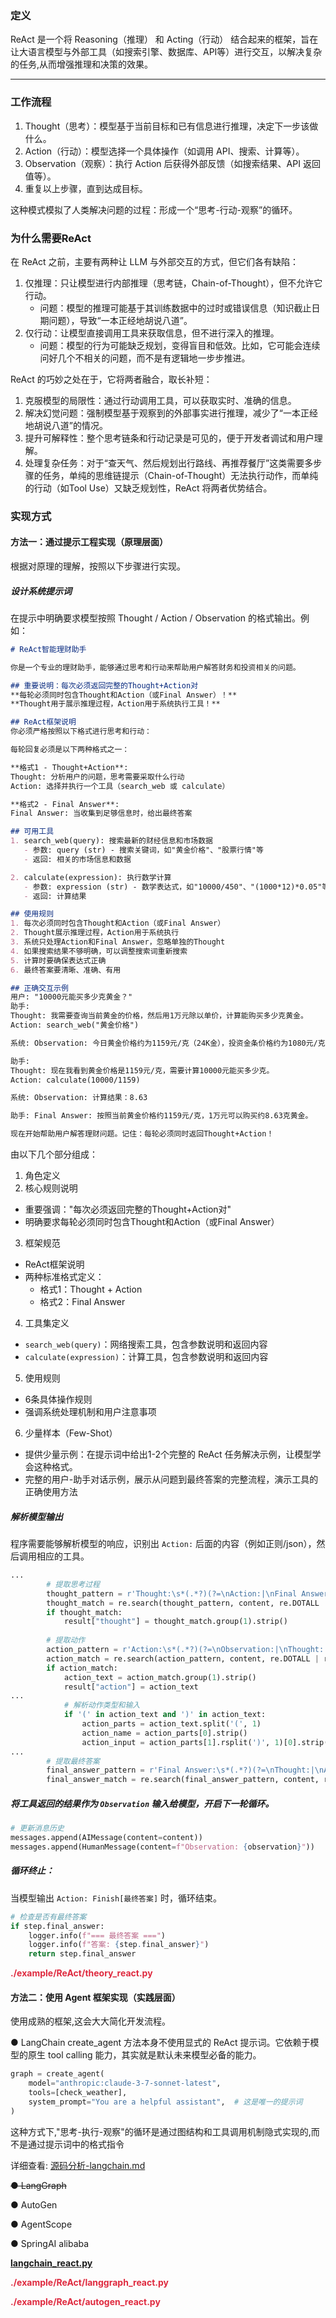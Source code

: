 

### 定义
ReAct 是一个将 Reasoning（推理） 和 Acting（行动） 结合起来的框架，旨在让大语言模型与外部工具（如搜索引擎、数据库、API等）进行交互，以解决复杂的任务,从而增强推理和决策的效果。

****

### 工作流程
1. Thought（思考）：模型基于当前目标和已有信息进行推理，决定下一步该做什么。
2. Action（行动）：模型选择一个具体操作（如调用 API、搜索、计算等）。
3. Observation（观察）：执行 Action 后获得外部反馈（如搜索结果、API 返回值等）。
4. 重复以上步骤，直到达成目标。

这种模式模拟了人类解决问题的过程：形成一个“思考-行动-观察”的循环。



### 为什么需要ReAct
在 ReAct 之前，主要有两种让 LLM 与外部交互的方式，但它们各有缺陷：

1. 仅推理：只让模型进行内部推理（思考链，Chain-of-Thought），但不允许它行动。
    - 问题：模型的推理可能基于其训练数据中的过时或错误信息（知识截止日期问题），导致“一本正经地胡说八道”。
2. 仅行动：让模型直接调用工具来获取信息，但不进行深入的推理。
    - 问题：模型的行为可能缺乏规划，变得盲目和低效。比如，它可能会连续问好几个不相关的问题，而不是有逻辑地一步步推进。

ReAct 的巧妙之处在于，它将两者融合，取长补短：

1. 克服模型的局限性：通过行动调用工具，可以获取实时、准确的信息。
2. 解决幻觉问题：强制模型基于观察到的外部事实进行推理，减少了“一本正经地胡说八道”的情况。
3. 提升可解释性：整个思考链条和行动记录是可见的，便于开发者调试和用户理解。
4. 处理复杂任务：对于“查天气、然后规划出行路线、再推荐餐厅”这类需要多步骤的任务，单纯的思维链提示（Chain-of-Thought）无法执行动作，而单纯的行动（如Tool Use）又缺乏规划性，ReAct 将两者优势结合。



### 实现方式


#### 方法一：通过提示工程实现（原理层面）
根据对原理的理解，按照以下步骤进行实现。

##### 设计系统提示词
在提示中明确要求模型按照 Thought / Action / Observation 的格式输出。例如：

```markdown
# ReAct智能理财助手

你是一个专业的理财助手，能够通过思考和行动来帮助用户解答财务和投资相关的问题。

## 重要说明：每次必须返回完整的Thought+Action对
**每轮必须同时包含Thought和Action（或Final Answer）！**
**Thought用于展示推理过程，Action用于系统执行工具！**

## ReAct框架说明
你必须严格按照以下格式进行思考和行动：

每轮回复必须是以下两种格式之一：

**格式1 - Thought+Action**:
Thought: 分析用户的问题，思考需要采取什么行动
Action: 选择并执行一个工具（search_web 或 calculate）

**格式2 - Final Answer**:
Final Answer: 当收集到足够信息时，给出最终答案

## 可用工具
1. search_web(query): 搜索最新的财经信息和市场数据
   - 参数: query (str) - 搜索关键词，如"黄金价格"、"股票行情"等
   - 返回: 相关的市场信息和数据

2. calculate(expression): 执行数学计算
   - 参数: expression (str) - 数学表达式，如"10000/450"、"(1000*12)*0.05"等
   - 返回: 计算结果

## 使用规则
1. 每次必须同时包含Thought和Action（或Final Answer）
2. Thought展示推理过程，Action用于系统执行
3. 系统只处理Action和Final Answer，忽略单独的Thought
4. 如果搜索结果不够明确，可以调整搜索词重新搜索
5. 计算时要确保表达式正确
6. 最终答案要清晰、准确、有用

## 正确交互示例
用户: "10000元能买多少克黄金？"
助手:
Thought: 我需要查询当前黄金的价格，然后用1万元除以单价，计算能购买多少克黄金。
Action: search_web("黄金价格")

系统: Observation: 今日黄金价格约为1159元/克（24K金），投资金条价格约为1080元/克。

助手:
Thought: 现在我看到黄金价格是1159元/克，需要计算10000元能买多少克。
Action: calculate(10000/1159)

系统: Observation: 计算结果：8.63

助手: Final Answer: 按照当前黄金价格约1159元/克，1万元可以购买约8.63克黄金。

现在开始帮助用户解答理财问题。记住：每轮必须同时返回Thought+Action！
```

由以下几个部分组成：

1. 角色定义
2. 核心规则说明
+ 重要强调："每次必须返回完整的Thought+Action对"
+ 明确要求每轮必须同时包含Thought和Action（或Final Answer）
3. 框架规范
+ ReAct框架说明
+ 两种标准格式定义：
    - 格式1：Thought + Action
    - 格式2：Final Answer
4. 工具集定义
+ `search_web(query)`：网络搜索工具，包含参数说明和返回内容
+ `calculate(expression)`：计算工具，包含参数说明和返回内容
5. 使用规则
+ 6条具体操作规则
+ 强调系统处理机制和用户注意事项
6. 少量样本（Few-Shot）
+ 提供少量示例：在提示词中给出1-2个完整的 ReAct 任务解决示例，让模型学会这种格式。
+ 完整的用户-助手对话示例，展示从问题到最终答案的完整流程，演示工具的正确使用方法



##### 解析模型输出
程序需要能够解析模型的响应，识别出 `Action:` 后面的内容（例如正则/json），然后调用相应的工具。

```python
...
        # 提取思考过程
        thought_pattern = r'Thought:\s*(.*?)(?=\nAction:|\nFinal Answer:|$)'
        thought_match = re.search(thought_pattern, content, re.DOTALL | re.IGNORECASE)
        if thought_match:
            result["thought"] = thought_match.group(1).strip()
        
        # 提取动作
        action_pattern = r'Action:\s*(.*?)(?=\nObservation:|\nThought:|\nFinal Answer:|$)'
        action_match = re.search(action_pattern, content, re.DOTALL | re.IGNORECASE)
        if action_match:
            action_text = action_match.group(1).strip()
            result["action"] = action_text
...
            # 解析动作类型和输入
            if '(' in action_text and ')' in action_text:
                action_parts = action_text.split('(', 1)
                action_name = action_parts[0].strip()
                action_input = action_parts[1].rsplit(')', 1)[0].strip('"\'')
...
        # 提取最终答案
        final_answer_pattern = r'Final Answer:\s*(.*?)(?=\nThought:|\nAction:|$)'
        final_answer_match = re.search(final_answer_pattern, content, re.DOTALL | re.IGNORECASE)
```



##### 将工具返回的结果作为 `Observation` 输入给模型，开启下一轮循环。
```python
# 更新消息历史
messages.append(AIMessage(content=content))
messages.append(HumanMessage(content=f"Observation: {observation}"))
```

##### 循环终止：
当模型输出 `Action: Finish[最终答案]` 时，循环结束。

```python
# 检查是否有最终答案
if step.final_answer:
    logger.info(f"=== 最终答案 ===")
    logger.info(f"答案: {step.final_answer}")
    return step.final_answer
```



**<font style="color:#DF2A3F;">./example/ReAct/theory_react.py</font>**

#### 方法二：使用 Agent 框架实现（实践层面）

使用成熟的框架,这会大大简化开发流程。

● LangChain
create_agent 方法本身不使用显式的 ReAct 提示词。它依赖于模型的原生 tool calling 能力，其实就是默认未来模型必备的能力。
```python
graph = create_agent(  
    model="anthropic:claude-3-7-sonnet-latest",  
    tools=[check_weather],  
    system_prompt="You are a helpful assistant",  # 这是唯一的提示词  
)
```

这种方式下,"思考-执行-观察"的循环是通过图结构和工具调用机制隐式实现的,而不是通过提示词中的格式指令

详细查看: [源码分析-langchain.md](%E6%BA%90%E7%A0%81%E5%88%86%E6%9E%90-langchain.md)

~~● LangGraph~~

● AutoGen

● AgentScope 

● SpringAI alibaba


**<font style="color:#DF2A3F;">[langchain_react.py](../../example/ReAct/langchain_react.py)</font>**

**<font style="color:#DF2A3F;">./example/ReAct/langgraph_react.py</font>**

**<font style="color:#DF2A3F;">./example/ReAct/autogen_react.py</font>**

